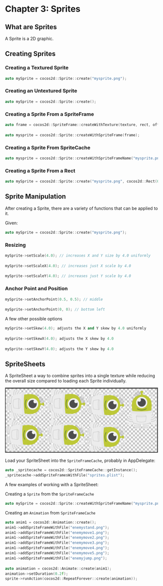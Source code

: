 # Chapter 3: Sprites

## What are Sprites
A Sprite is a 2D graphic.

## Creating Sprites     
        
### Creating a Textured Sprite     
```cpp
auto mySprite = cocos2d::Sprite::create("mysprite.png");
```
### Creating an Untextured Sprite
```cpp
auto mySprite = cocos2d::Sprite::create();
```
### Creating a Sprite From a SpriteFrame
```cpp
auto frame = cocos2d::SpriteFrame::createWithTexture(texture, rect, offset);
    
auto mysprite = cocos2d::Sprite::createWithSpriteFrame(frame);
```        
### Creating a Sprite From SpriteCache
```cpp
auto mysprite = cocos2d::Sprite::createWithSpriteFrameName("mysprite.png");
```
### Creating a Sprite From a Rect
```cpp
auto mySprite = cocos2d::Sprite::create("mysprite.png", cocos2d::Rect(0,0,40,40));
```
## Sprite Manipulation
After creating a Sprite, there are a variety of functions that can be applied to it.

Given:
```cpp
auto mySprite = cocos2d::Sprite::create("mysprite.png");
```
### Resizing
```cpp
mySprite->setScale(4.0); // increases X and Y size by 4.0 uniformly

mySprite->setScaleX(4.0); // increases just X scale by 4.0

mySprite->setScaleY(4.0); // increases just Y scale by 4.0
```
### Anchor Point and Position    
```cpp
mySprite->setAnchorPoint(0.5, 0.5); // middle

mySprite->setAnchorPoint(0, 0); // bottom left
```
    
A few other possible options
```cpp
mySprite->setSkew(4.0); adjusts the X and Y skew by 4.0 uniformly

mySprite->setSkewX(4.0); adjusts the X skew by 4.0

mySprite->setSkewY(4.0); adjusts the Y skew by 4.0
```
## SpriteSheets
A SpriteSheet a way to combine sprites into a single texture while reducing the overall size compared to loading each Sprite individually. 

![](3/3_1.png "example SpriteSheet")

Load your SpriteSheet into the `SpriteFrameCache`, probably in AppDelegate:
```cpp
auto _spritecache = cocos2d::SpriteFrameCache::getInstance();
_spritecache->addSpriteFramesWithFile("sprites.plist");
```
A few examples of working with a SpriteSheet:

Creating a `Sprite` from the `SpriteFrameCache`
```cpp
auto mySprite = cocos2d::Sprite::createWithSpriteFrameName("mysprite.png");
```
Creating an `Animation` from `SpriteFrameCache`
```cpp
auto anim1 = cocos2d::Animation::create();
anim1->addSpriteFrameWithFile("enemystand.png");
anim1->addSpriteFrameWithFile("enemymove1.png");
anim1->addSpriteFrameWithFile("enemymove2.png");
anim1->addSpriteFrameWithFile("enemymove3.png");
anim1->addSpriteFrameWithFile("enemymove4.png");
anim1->addSpriteFrameWithFile("enemymove5.png");
anim1->addSpriteFrameWithFile("enemyjump.png");
  
auto animation = cocos2d::Animate::create(anim1);
animation->setDuration(0.2f);
sprite->runAction(cocos2d::RepeatForever::create(animation));
```